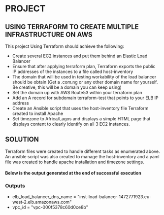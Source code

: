 # PROJECT

## USING TERRAFORM TO CREATE MULTIPLE INFRASTRUCTURE ON AWS

This project Using Terraform should achieve the following:
- Create several EC2 instances and put them behind an Elastic Load Balancer
- Ensure that after applying terraform plan, Terraform exports the public IP addresses of the instances to a file called host-inventory
- The domain that will be used in testing workability of the load balancer should be obtain (Get a .com.ng or any other domain name for yourself. Be creative, this will be a domain you can keep using)
- Set the domain up with AWS Route53 within your terraform plan
- Add an A record for subdomain terraform-test that points to your ELB IP address
- Create an Ansible script that uses the host-inventory file Terraform created to install Apache
- Set timezone to Africa/Lagos and displays a simple HTML page that displays content to clearly identify on all 3 EC2 instances.

## SOLUTION

Terraform files were created to handle different tasks as enumerated above. An ansible script was also created to manage the host-inventory and a yaml file was created to handle apache installation and timezone settings. 

#### Below is the output generated at the end of successful execution

### Outputs

- elb_load_balancer_dns_name = "inst-load-balancer-1472771923.eu-west-2.elb.amazonaws.com"
- vpc_id = "vpc-000f5378c60d0ce8b"
